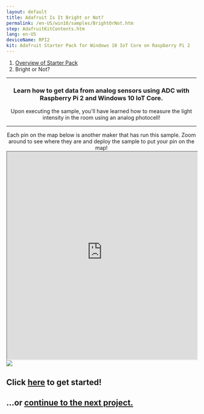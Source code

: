 ```yaml
---
layout: default
title: Adafruit Is It Bright or Not?
permalink: /en-US/win10/samples/BrightOrNot.htm
step: AdafruitKitContents.htm
lang: en-US
deviceName: RPI2
kit: Adafruit Starter Pack for Windows 10 IoT Core on Raspberry Pi 2
---
```

<ol class="breadcrumb">
  <li><a href="{{site.baseurl}}/{{page.lang}}/AdafruitMakerKit.htm">Overview of Starter Pack</a></li>
  <li class="active">Bright or Not?</li>
</ol>

<hr/>

<div class="row">
  <div class="col-xs-24">
    <center>
      <h3>Learn how to get data from analog sensors using ADC with Raspberry Pi 2 and Windows 10 IoT Core.</h3>
      Upon executing the sample, you'll have learned how to measure the light intensity in the room using an analog photocell!
      <hr />
      Each pin on the map below is another maker that has run this sample. Zoom around to see where they are and deploy the sample to put your pin on the map!
    </center>
  </div>
</div>

<iframe class="maker-kit" src="https://adafruitsample.azurewebsites.net/cardViewer?lesson=204" width="100%" height="550px" scrolling="no"></iframe>

<div class="row projectRow">
  <div class="col-md-12 col-xs-24">
    <img src="{{site.baseurl}}/Resources/images/AdafruitStarterPack/BrightOrNot.jpg">
  </div>
  <div class="col-md-12 col-xs-24">
    <h2 class="text-center thin-header">Click <a target="_blank" href="https://www.hackster.io/windows-iot/bright-or-not">here</a> to get started!</h2>
  </div>
</div>

<div class="row lineTop">
  <div class="col-md-12 col-md-offset-12 col-xs-24 text-right">
    <h2 class="thin-header">...or <a href="{{site.baseurl}}/{{page.lang}}/win10/samples/WeatherStation.htm"> continue to the next project.</a></h2>
  </div>
</div>